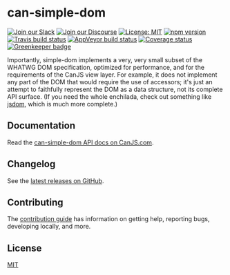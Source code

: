 # can-simple-dom

[![Join our Slack](https://img.shields.io/badge/slack-join%20chat-611f69.svg)](https://www.bitovi.com/community/slack?utm_source=badge&utm_medium=badge&utm_campaign=pr-badge&utm_content=badge)
[![Join our Discourse](https://img.shields.io/discourse/https/forums.bitovi.com/posts.svg)](https://forums.bitovi.com/?utm_source=badge&utm_medium=badge&utm_campaign=pr-badge&utm_content=badge)
[![License: MIT](https://img.shields.io/badge/license-MIT-blue.svg)](https://github.com/canjs/can-simple-dom/blob/master/LICENSE.md)
[![npm version](https://badge.fury.io/js/can-simple-dom.svg)](https://www.npmjs.com/package/can-simple-dom)
[![Travis build status](https://travis-ci.org/canjs/can-simple-dom.svg?branch=master)](https://travis-ci.org/canjs/can-simple-dom)
[![AppVeyor build status](https://ci.appveyor.com/api/projects/status/github/canjs/can-simple-dom?branch=master&svg=true)](https://ci.appveyor.com/project/matthewp/can-simple-dom)
[![Coverage status](https://coveralls.io/repos/github/canjs/can-simple-dom/badge.svg?branch=master)](https://coveralls.io/github/canjs/can-simple-dom?branch=master)
[![Greenkeeper badge](https://badges.greenkeeper.io/canjs/can-simple-dom.svg)](https://greenkeeper.io/)

Importantly, simple-dom implements a very, very small subset of the WHATWG DOM specification, optimized for performance, and for the requirements of the CanJS view layer. For example, it does not implement any part of the DOM that would require the use of accessors; it's just an attempt to faithfully represent the DOM as a data structure, not its complete API surface. (If you need the whole enchilada, check out something like [jsdom](https://github.com/tmpvar/jsdom), which is much more complete.)

## Documentation

Read the [can-simple-dom API docs on CanJS.com](https://canjs.com/doc/can-simple-dom.html).

## Changelog

See the [latest releases on GitHub](https://github.com/canjs/can-simple-dom/releases).

## Contributing

The [contribution guide](https://github.com/canjs/can-simple-dom/blob/master/CONTRIBUTING.md) has information on getting help, reporting bugs, developing locally, and more.

## License

[MIT](https://github.com/canjs/can-simple-dom/blob/master/LICENSE.md)
